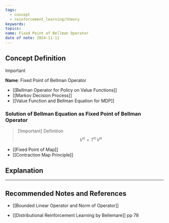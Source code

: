 ```yaml
---
tags:
  - concept
  - reinforcement_learning/theory
keywords: 
topics: 
name: Fixed Point of Bellman Operator
date of note: 2024-11-11
---
```


## Concept Definition

>[!important]
>**Name**: Fixed Point of Bellman Operator



- [[Bellman Operator for Policy on Value Functions]]
- [[Markov Decision Process]]
- [[Value Function and Bellman Equation for MDP]]


### Solution of Bellman Equation as Fixed Point of Bellman Operator

>[!important] Definition
>$$
>V^{\pi} = T^{\pi}\,V^{\pi}
>$$

- [[Fixed Point of Map]]
- [[Contraction Map Principle]]

## Explanation





-----------
##  Recommended Notes and References


- [[Bounded Linear Operator and Norm of Operator]]



- [[Distributional Reinforcement Learning by Bellemare]] pp 78